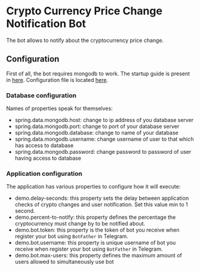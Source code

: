 # Crypto Currency Price Change Notification Bot
The bot allows to notify about the cryptocurrency price change.

## Configuration
First of all, the bot requires mongodb to work. The startup guide is present in [here](provisioning/mongodb).
Configuration file is located [here](src/main/resources/application.yml).

### Database configuration
Names of properties speak for themselves:
- spring.data.mongodb.host: change to ip address of you database server
- spring.data.mongodb.port: change to port of your database server
- spring.data.mongodb.database: change to name of your database
- spring.data.mongodb.username: change username of user to that which has access to database
- spring.data.mongodb.password: change password to password of user having access to database

### Application configuration
The application has various properties to configure how it will execute:
- demo.delay-seconds: this property sets the delay between application checks of crypto changes and user notification. Set this value min to 1 second.
- demo.percent-to-notify: this property defines the percentage the cryptocurrency must change by to be notified about.
- demo.bot.token: this property is the token of bot you receive when register your bot using `BotFather` in Telegram.
- demo.bot.username: this property is unique username of bot you receive when register your bot using `BotFather` in Telegram.
- demo.bot.max-users: this property defines the maximum amount of users allowed to simultaneously use bot
